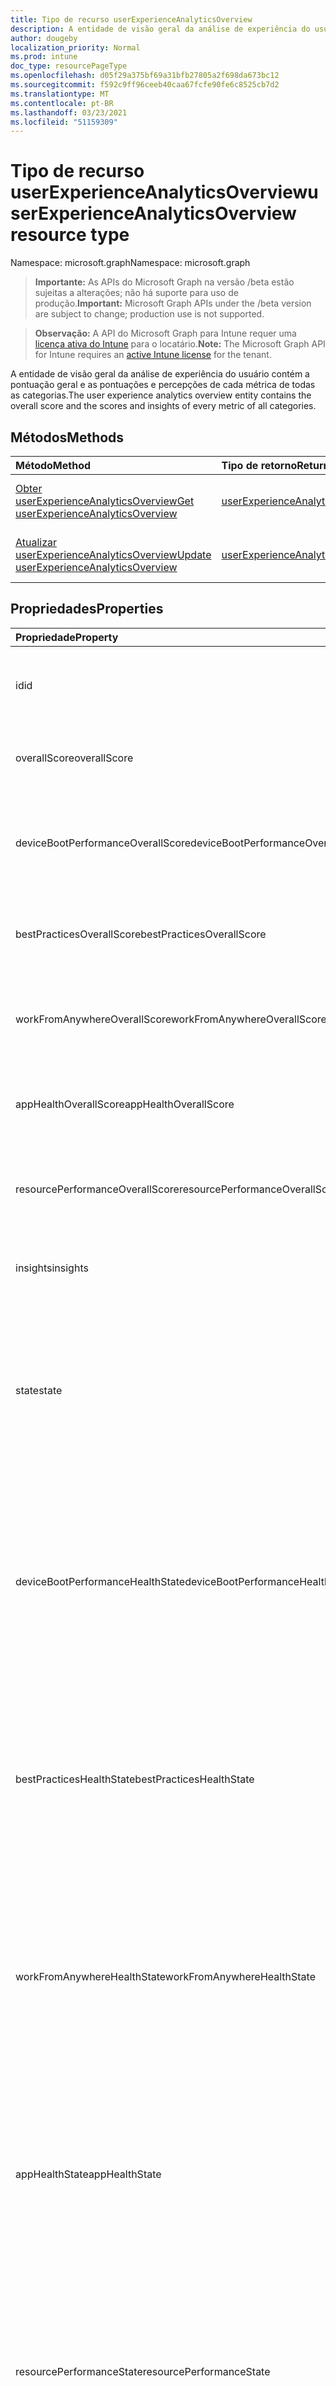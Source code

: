 ```yaml
---
title: Tipo de recurso userExperienceAnalyticsOverview
description: A entidade de visão geral da análise de experiência do usuário contém a pontuação geral e as pontuações e percepções de cada métrica de todas as categorias.
author: dougeby
localization_priority: Normal
ms.prod: intune
doc_type: resourcePageType
ms.openlocfilehash: d05f29a375bf69a31bfb27805a2f698da673bc12
ms.sourcegitcommit: f592c9ff96ceeb40caa67fcfe90fe6c8525cb7d2
ms.translationtype: MT
ms.contentlocale: pt-BR
ms.lasthandoff: 03/23/2021
ms.locfileid: "51159309"
---
```

# <a name="userexperienceanalyticsoverview-resource-type"></a><span data-ttu-id="1e652-103">Tipo de recurso userExperienceAnalyticsOverview</span><span class="sxs-lookup"><span data-stu-id="1e652-103">userExperienceAnalyticsOverview resource type</span></span>

<span data-ttu-id="1e652-104">Namespace: microsoft.graph</span><span class="sxs-lookup"><span data-stu-id="1e652-104">Namespace: microsoft.graph</span></span>

> <span data-ttu-id="1e652-105">**Importante:** As APIs do Microsoft Graph na versão /beta estão sujeitas a alterações; não há suporte para uso de produção.</span><span class="sxs-lookup"><span data-stu-id="1e652-105">**Important:** Microsoft Graph APIs under the /beta version are subject to change; production use is not supported.</span></span>

> <span data-ttu-id="1e652-106">**Observação:** A API do Microsoft Graph para Intune requer uma [licença ativa do Intune](https://go.microsoft.com/fwlink/?linkid=839381) para o locatário.</span><span class="sxs-lookup"><span data-stu-id="1e652-106">**Note:** The Microsoft Graph API for Intune requires an [active Intune license](https://go.microsoft.com/fwlink/?linkid=839381) for the tenant.</span></span>

<span data-ttu-id="1e652-107">A entidade de visão geral da análise de experiência do usuário contém a pontuação geral e as pontuações e percepções de cada métrica de todas as categorias.</span><span class="sxs-lookup"><span data-stu-id="1e652-107">The user experience analytics overview entity contains the overall score and the scores and insights of every metric of all categories.</span></span>

## <a name="methods"></a><span data-ttu-id="1e652-108">Métodos</span><span class="sxs-lookup"><span data-stu-id="1e652-108">Methods</span></span>
|<span data-ttu-id="1e652-109">Método</span><span class="sxs-lookup"><span data-stu-id="1e652-109">Method</span></span>|<span data-ttu-id="1e652-110">Tipo de retorno</span><span class="sxs-lookup"><span data-stu-id="1e652-110">Return Type</span></span>|<span data-ttu-id="1e652-111">Descrição</span><span class="sxs-lookup"><span data-stu-id="1e652-111">Description</span></span>|
|:---|:---|:---|
|[<span data-ttu-id="1e652-112">Obter userExperienceAnalyticsOverview</span><span class="sxs-lookup"><span data-stu-id="1e652-112">Get userExperienceAnalyticsOverview</span></span>](../api/intune-devices-userexperienceanalyticsoverview-get.md)|[<span data-ttu-id="1e652-113">userExperienceAnalyticsOverview</span><span class="sxs-lookup"><span data-stu-id="1e652-113">userExperienceAnalyticsOverview</span></span>](../resources/intune-devices-userexperienceanalyticsoverview.md)|<span data-ttu-id="1e652-114">Ler propriedades e relações do [objeto userExperienceAnalyticsOverview.](../resources/intune-devices-userexperienceanalyticsoverview.md)</span><span class="sxs-lookup"><span data-stu-id="1e652-114">Read properties and relationships of the [userExperienceAnalyticsOverview](../resources/intune-devices-userexperienceanalyticsoverview.md) object.</span></span>|
|[<span data-ttu-id="1e652-115">Atualizar userExperienceAnalyticsOverview</span><span class="sxs-lookup"><span data-stu-id="1e652-115">Update userExperienceAnalyticsOverview</span></span>](../api/intune-devices-userexperienceanalyticsoverview-update.md)|[<span data-ttu-id="1e652-116">userExperienceAnalyticsOverview</span><span class="sxs-lookup"><span data-stu-id="1e652-116">userExperienceAnalyticsOverview</span></span>](../resources/intune-devices-userexperienceanalyticsoverview.md)|<span data-ttu-id="1e652-117">Atualize as propriedades de [um objeto userExperienceAnalyticsOverview.](../resources/intune-devices-userexperienceanalyticsoverview.md)</span><span class="sxs-lookup"><span data-stu-id="1e652-117">Update the properties of a [userExperienceAnalyticsOverview](../resources/intune-devices-userexperienceanalyticsoverview.md) object.</span></span>|

## <a name="properties"></a><span data-ttu-id="1e652-118">Propriedades</span><span class="sxs-lookup"><span data-stu-id="1e652-118">Properties</span></span>
|<span data-ttu-id="1e652-119">Propriedade</span><span class="sxs-lookup"><span data-stu-id="1e652-119">Property</span></span>|<span data-ttu-id="1e652-120">Tipo</span><span class="sxs-lookup"><span data-stu-id="1e652-120">Type</span></span>|<span data-ttu-id="1e652-121">Descrição</span><span class="sxs-lookup"><span data-stu-id="1e652-121">Description</span></span>|
|:---|:---|:---|
|<span data-ttu-id="1e652-122">id</span><span class="sxs-lookup"><span data-stu-id="1e652-122">id</span></span>|<span data-ttu-id="1e652-123">Cadeia de caracteres</span><span class="sxs-lookup"><span data-stu-id="1e652-123">String</span></span>|<span data-ttu-id="1e652-124">O identificador exclusivo da visão geral da análise de experiência do usuário.</span><span class="sxs-lookup"><span data-stu-id="1e652-124">The unique identifier of the user experience analytics overview.</span></span>|
|<span data-ttu-id="1e652-125">overallScore</span><span class="sxs-lookup"><span data-stu-id="1e652-125">overallScore</span></span>|<span data-ttu-id="1e652-126">Int32</span><span class="sxs-lookup"><span data-stu-id="1e652-126">Int32</span></span>|<span data-ttu-id="1e652-127">A pontuação geral da análise de experiência do usuário.</span><span class="sxs-lookup"><span data-stu-id="1e652-127">The user experience analytics overall score.</span></span>|
|<span data-ttu-id="1e652-128">deviceBootPerformanceOverallScore</span><span class="sxs-lookup"><span data-stu-id="1e652-128">deviceBootPerformanceOverallScore</span></span>|<span data-ttu-id="1e652-129">Int32</span><span class="sxs-lookup"><span data-stu-id="1e652-129">Int32</span></span>|<span data-ttu-id="1e652-130">A pontuação geral do desempenho geral de inicialização do dispositivo de análise de experiência do usuário.</span><span class="sxs-lookup"><span data-stu-id="1e652-130">The user experience analytics device boot performance overall score.</span></span>|
|<span data-ttu-id="1e652-131">bestPracticesOverallScore</span><span class="sxs-lookup"><span data-stu-id="1e652-131">bestPracticesOverallScore</span></span>|<span data-ttu-id="1e652-132">Int32</span><span class="sxs-lookup"><span data-stu-id="1e652-132">Int32</span></span>|<span data-ttu-id="1e652-133">A pontuação geral das práticas recomendadas da análise da experiência do usuário.</span><span class="sxs-lookup"><span data-stu-id="1e652-133">The user experience analytics best practices overall score.</span></span>|
|<span data-ttu-id="1e652-134">workFromAnywhereOverallScore</span><span class="sxs-lookup"><span data-stu-id="1e652-134">workFromAnywhereOverallScore</span></span>|<span data-ttu-id="1e652-135">Int32</span><span class="sxs-lookup"><span data-stu-id="1e652-135">Int32</span></span>|<span data-ttu-id="1e652-136">A pontuação geral da análise de experiência do usuário Work From Anywhere.</span><span class="sxs-lookup"><span data-stu-id="1e652-136">The user experience analytics Work From Anywhere overall score.</span></span>|
|<span data-ttu-id="1e652-137">appHealthOverallScore</span><span class="sxs-lookup"><span data-stu-id="1e652-137">appHealthOverallScore</span></span>|<span data-ttu-id="1e652-138">Int32</span><span class="sxs-lookup"><span data-stu-id="1e652-138">Int32</span></span>|<span data-ttu-id="1e652-139">A pontuação geral de saúde geral do aplicativo de análise de experiência do usuário.</span><span class="sxs-lookup"><span data-stu-id="1e652-139">The user experience analytics app health overall score.</span></span>|
|<span data-ttu-id="1e652-140">resourcePerformanceOverallScore</span><span class="sxs-lookup"><span data-stu-id="1e652-140">resourcePerformanceOverallScore</span></span>|<span data-ttu-id="1e652-141">Int32</span><span class="sxs-lookup"><span data-stu-id="1e652-141">Int32</span></span>|<span data-ttu-id="1e652-142">A pontuação geral do desempenho geral do recurso de análise de experiência do usuário.</span><span class="sxs-lookup"><span data-stu-id="1e652-142">The user experience analytics resource performance overall score.</span></span>|
|<span data-ttu-id="1e652-143">insights</span><span class="sxs-lookup"><span data-stu-id="1e652-143">insights</span></span>|<span data-ttu-id="1e652-144">[Coleção userExperienceAnalyticsInsight](../resources/intune-devices-userexperienceanalyticsinsight.md)</span><span class="sxs-lookup"><span data-stu-id="1e652-144">[userExperienceAnalyticsInsight](../resources/intune-devices-userexperienceanalyticsinsight.md) collection</span></span>|<span data-ttu-id="1e652-145">As percepções de análise de experiência do usuário.</span><span class="sxs-lookup"><span data-stu-id="1e652-145">The user experience analytics insights.</span></span>|
|<span data-ttu-id="1e652-146">state</span><span class="sxs-lookup"><span data-stu-id="1e652-146">state</span></span>|[<span data-ttu-id="1e652-147">userExperienceAnalyticsHealthState</span><span class="sxs-lookup"><span data-stu-id="1e652-147">userExperienceAnalyticsHealthState</span></span>](../resources/intune-devices-userexperienceanalyticshealthstate.md)|<span data-ttu-id="1e652-148">O estado de saúde atual da visão geral da análise da experiência do usuário.</span><span class="sxs-lookup"><span data-stu-id="1e652-148">The current health state of the user experience analytics overview.</span></span> <span data-ttu-id="1e652-149">Os valores possíveis são: `unknown`, `insufficientData`, `needsAttention`, `meetingGoals`.</span><span class="sxs-lookup"><span data-stu-id="1e652-149">Possible values are: `unknown`, `insufficientData`, `needsAttention`, `meetingGoals`.</span></span>|
|<span data-ttu-id="1e652-150">deviceBootPerformanceHealthState</span><span class="sxs-lookup"><span data-stu-id="1e652-150">deviceBootPerformanceHealthState</span></span>|[<span data-ttu-id="1e652-151">userExperienceAnalyticsHealthState</span><span class="sxs-lookup"><span data-stu-id="1e652-151">userExperienceAnalyticsHealthState</span></span>](../resources/intune-devices-userexperienceanalyticshealthstate.md)|<span data-ttu-id="1e652-152">O estado de saúde atual da categoria de análise de experiência do usuário 'BootPerformance'.</span><span class="sxs-lookup"><span data-stu-id="1e652-152">The current health state of the user experience analytics 'BootPerformance' category.</span></span> <span data-ttu-id="1e652-153">Os valores possíveis são: `unknown`, `insufficientData`, `needsAttention`, `meetingGoals`.</span><span class="sxs-lookup"><span data-stu-id="1e652-153">Possible values are: `unknown`, `insufficientData`, `needsAttention`, `meetingGoals`.</span></span>|
|<span data-ttu-id="1e652-154">bestPracticesHealthState</span><span class="sxs-lookup"><span data-stu-id="1e652-154">bestPracticesHealthState</span></span>|[<span data-ttu-id="1e652-155">userExperienceAnalyticsHealthState</span><span class="sxs-lookup"><span data-stu-id="1e652-155">userExperienceAnalyticsHealthState</span></span>](../resources/intune-devices-userexperienceanalyticshealthstate.md)|<span data-ttu-id="1e652-156">O estado de saúde atual da categoria de análise de experiência do usuário "BestPractices".</span><span class="sxs-lookup"><span data-stu-id="1e652-156">The current health state of the user experience analytics 'BestPractices' category.</span></span> <span data-ttu-id="1e652-157">Os valores possíveis são: `unknown`, `insufficientData`, `needsAttention`, `meetingGoals`.</span><span class="sxs-lookup"><span data-stu-id="1e652-157">Possible values are: `unknown`, `insufficientData`, `needsAttention`, `meetingGoals`.</span></span>|
|<span data-ttu-id="1e652-158">workFromAnywhereHealthState</span><span class="sxs-lookup"><span data-stu-id="1e652-158">workFromAnywhereHealthState</span></span>|[<span data-ttu-id="1e652-159">userExperienceAnalyticsHealthState</span><span class="sxs-lookup"><span data-stu-id="1e652-159">userExperienceAnalyticsHealthState</span></span>](../resources/intune-devices-userexperienceanalyticshealthstate.md)|<span data-ttu-id="1e652-160">O estado de saúde atual da categoria de análise de experiência do usuário 'WorkFromAnywhere'.</span><span class="sxs-lookup"><span data-stu-id="1e652-160">The current health state of the user experience analytics 'WorkFromAnywhere' category.</span></span> <span data-ttu-id="1e652-161">Os valores possíveis são: `unknown`, `insufficientData`, `needsAttention`, `meetingGoals`.</span><span class="sxs-lookup"><span data-stu-id="1e652-161">Possible values are: `unknown`, `insufficientData`, `needsAttention`, `meetingGoals`.</span></span>|
|<span data-ttu-id="1e652-162">appHealthState</span><span class="sxs-lookup"><span data-stu-id="1e652-162">appHealthState</span></span>|[<span data-ttu-id="1e652-163">userExperienceAnalyticsHealthState</span><span class="sxs-lookup"><span data-stu-id="1e652-163">userExperienceAnalyticsHealthState</span></span>](../resources/intune-devices-userexperienceanalyticshealthstate.md)|<span data-ttu-id="1e652-164">O estado de saúde atual da categoria de análise de experiência do usuário "BestPractices".</span><span class="sxs-lookup"><span data-stu-id="1e652-164">The current health state of the user experience analytics 'BestPractices' category.</span></span> <span data-ttu-id="1e652-165">Os valores possíveis são: `unknown`, `insufficientData`, `needsAttention`, `meetingGoals`.</span><span class="sxs-lookup"><span data-stu-id="1e652-165">Possible values are: `unknown`, `insufficientData`, `needsAttention`, `meetingGoals`.</span></span>|
|<span data-ttu-id="1e652-166">resourcePerformanceState</span><span class="sxs-lookup"><span data-stu-id="1e652-166">resourcePerformanceState</span></span>|[<span data-ttu-id="1e652-167">userExperienceAnalyticsHealthState</span><span class="sxs-lookup"><span data-stu-id="1e652-167">userExperienceAnalyticsHealthState</span></span>](../resources/intune-devices-userexperienceanalyticshealthstate.md)|<span data-ttu-id="1e652-168">O estado de saúde atual da categoria de análise de experiência do usuário 'ResourcePerformance'.</span><span class="sxs-lookup"><span data-stu-id="1e652-168">The current health state of the user experience analytics 'ResourcePerformance' category.</span></span> <span data-ttu-id="1e652-169">Os valores possíveis são: `unknown`, `insufficientData`, `needsAttention`, `meetingGoals`.</span><span class="sxs-lookup"><span data-stu-id="1e652-169">Possible values are: `unknown`, `insufficientData`, `needsAttention`, `meetingGoals`.</span></span>|

## <a name="relationships"></a><span data-ttu-id="1e652-170">Relações</span><span class="sxs-lookup"><span data-stu-id="1e652-170">Relationships</span></span>
<span data-ttu-id="1e652-171">Nenhum</span><span class="sxs-lookup"><span data-stu-id="1e652-171">None</span></span>

## <a name="json-representation"></a><span data-ttu-id="1e652-172">Representação JSON</span><span class="sxs-lookup"><span data-stu-id="1e652-172">JSON Representation</span></span>
<span data-ttu-id="1e652-173">Veja a seguir uma representação JSON do recurso.</span><span class="sxs-lookup"><span data-stu-id="1e652-173">Here is a JSON representation of the resource.</span></span>
<!-- {
  "blockType": "resource",
  "keyProperty": "id",
  "@odata.type": "microsoft.graph.userExperienceAnalyticsOverview"
}
-->
``` json
{
  "@odata.type": "#microsoft.graph.userExperienceAnalyticsOverview",
  "id": "String (identifier)",
  "overallScore": 1024,
  "deviceBootPerformanceOverallScore": 1024,
  "bestPracticesOverallScore": 1024,
  "workFromAnywhereOverallScore": 1024,
  "appHealthOverallScore": 1024,
  "resourcePerformanceOverallScore": 1024,
  "insights": [
    {
      "@odata.type": "microsoft.graph.userExperienceAnalyticsInsight",
      "userExperienceAnalyticsMetricId": "String",
      "insightId": "String",
      "values": [
        {
          "@odata.type": "microsoft.graph.insightValueDouble",
          "value": "4.2"
        }
      ],
      "severity": "String"
    }
  ],
  "state": "String",
  "deviceBootPerformanceHealthState": "String",
  "bestPracticesHealthState": "String",
  "workFromAnywhereHealthState": "String",
  "appHealthState": "String",
  "resourcePerformanceState": "String"
}
```




